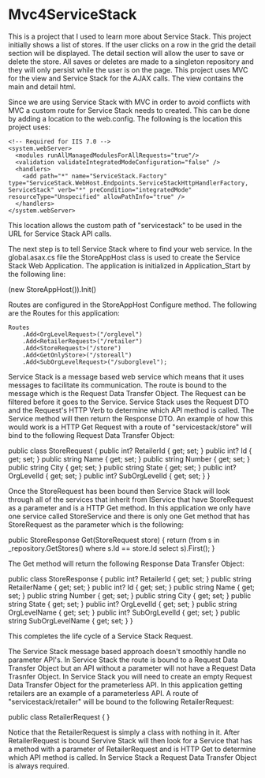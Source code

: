 Mvc4ServiceStack
================

This is a project that I used to learn more about Service Stack. This project initially shows a list of stores. If the user clicks on a row in the grid the detail section will be displayed. The detail section will allow the user to save or delete the store. All saves or deletes are made to a singleton repository and they will only persist while the user is on the page. This project uses MVC for the view and Service Stack for the AJAX calls. The view contains the main and detail html.

Since we are using Service Stack with MVC in order to avoid conflicts with MVC a custom route for Service Stack needs to created. This can be done by adding a location to the web.config. The following is the location this project uses:

<location path="servicestack">
    <system.web>
      <httpHandlers>
        <add path="*" type="ServiceStack.WebHost.Endpoints.ServiceStackHttpHandlerFactory, ServiceStack" verb="*"/>
      </httpHandlers>
    </system.web>

    <!-- Required for IIS 7.0 -->
    <system.webServer>
      <modules runAllManagedModulesForAllRequests="true"/>
      <validation validateIntegratedModeConfiguration="false" />
      <handlers>
        <add path="*" name="ServiceStack.Factory" type="ServiceStack.WebHost.Endpoints.ServiceStackHttpHandlerFactory, ServiceStack" verb="*" preCondition="integratedMode" resourceType="Unspecified" allowPathInfo="true" />
      </handlers>
    </system.webServer>
</location>

This location allows the custom path of "servicestack" to be used in the URL for Service Stack API calls.

The next step is to tell Service Stack where to find your web service. In the global.asax.cs file the StoreAppHost class is used to create the Service Stack Web Application. The application is initialized in Application_Start by the following line:

(new StoreAppHost()).Init()

Routes are configured in the StoreAppHost Configure method. The following are the Routes for this application:

	Routes
        .Add<OrgLevelRequest>("/orglevel")
        .Add<RetailerRequest>("/retailer")
        .Add<StoreRequest>("/store")
        .Add<GetOnlyStore>("/storeall")
        .Add<SubOrgLevelRequest>("/suborglevel");
		
Service Stack is a message based web service which means that it uses messages to facilitate its communication. The route is bound to the message which is the Request Data Transfer Object. The Request can be filtered before it goes to the Service. Service Stack uses the Request DTO and the Request's HTTP Verb to determine which API method is called. The Service method will then return the Response DTO. An example of how this would work is a HTTP Get Request with a route of "servicestack/store" will bind to the following Request Data Transfer Object:

public class StoreRequest
{
    public int? RetailerId { get; set; }
    public int? Id { get; set; }
    public string Name { get; set; }
    public string Number { get; set; }
    public string City { get; set; }
    public string State { get; set; }
    public int? OrgLevelId { get; set; }
    public int? SubOrgLevelId { get; set; }
}

Once the StoreRequest has been bound then Service Stack will look through all of the services that inherit from IService that have StoreRequest as a parameter and is a HTTP Get method. In this application we only have one service called StoreService and there is only one Get method that has StoreRequest as the parameter which is the following:

public StoreResponse Get(StoreRequest store)
{
	return (from s in _repository.GetStores()
            where s.Id == store.Id
            select s).First();
}

The Get method will return the following Response Data Transfer Object:

public class StoreResponse
{
    public int? RetailerId { get; set; }
    public string RetailerName { get; set; }
    public int? Id { get; set; }
    public string Name { get; set; }
    public string Number { get; set; }
    public string City { get; set; }
    public string State { get; set; }
    public int? OrgLevelId { get; set; }
    public string OrgLevelName { get; set; }
    public int? SubOrgLevelId { get; set; }
    public string SubOrgLevelName { get; set; }
}

This completes the life cycle of a Service Stack Request. 

The Service Stack message based approach doesn't smoothly handle no parameter API's. In Service Stack the route is bound to a Request Data Transfer Object but an API without a parameter will not have a Request Data Trasnfer Object. In Service Stack you will need to create an empty Request Data Transfer Object for the prameterless API. In this application getting retailers are an example of a parameterless API. A route of "servicestack/retailer" will be bound to the following RetailerRequest:

public class RetailerRequest
{
}

Notice that the RetailerRequest is simply a class with nothing in it. After RetailerRequest is bound Servive Stack will then look for a Service that has a method with a parameter of RetailerRequest and is HTTP Get to determine which API method is called. In Service Stack a Request Data Transfer Object is always required.